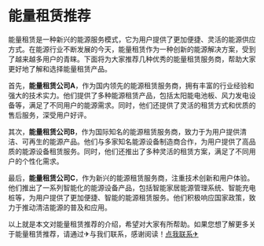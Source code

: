 # 能量租赁推荐

能量租赁是一种新兴的能源服务模式，它为用户提供了更加便捷、灵活的能源供应方式。在能源行业不断发展的今天，能量租赁作为一种创新的能源解决方案，受到了越来越多用户的青睐。下面将为大家推荐几种优秀的能量租赁服务商，帮助大家更好地了解和选择能量租赁产品。

首先，**能量租赁公司A**，作为国内领先的能源租赁服务商，拥有丰富的行业经验和强大的技术实力。他们提供了多种能源租赁产品，包括太阳能电池板、风力发电设备等，满足了不同用户的能源需求。同时，他们还提供了灵活的租赁方式和优质的售后服务，深受用户好评。

其次，**能量租赁公司B**，作为国际知名的能源租赁服务商，致力于为用户提供清洁、可再生的能源产品。他们与多家知名能源设备制造商合作，为用户提供了高品质的能源设备租赁服务。同时，他们还推出了多种灵活的租赁方案，满足了不同用户的个性化需求。

最后，**能量租赁公司C**，作为新兴的能源租赁服务商，注重技术创新和用户体验。他们推出了一系列智能化的能源设备产品，包括智能家居能源管理系统、智能充电桩等，为用户提供了更加便捷、智能的能源租赁服务。他们积极响应国家政策，致力于推动清洁能源的普及和应用。

以上就是本文对能量租赁推荐的介绍，希望对大家有所帮助。如果您想了解更多关于能量租赁推荐，请通过✈与我们联系，感谢阅读！[点我联系✈](https://box.G208.com)